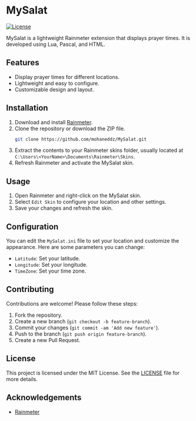 # MySalat

[![License](https://img.shields.io/badge/license-MIT-blue.svg)](LICENSE)

MySalat is a lightweight Rainmeter extension that displays prayer times. It is developed using Lua, Pascal, and HTML.

## Features

- Display prayer times for different locations.
- Lightweight and easy to configure.
- Customizable design and layout.

## Installation

1. Download and install [Rainmeter](https://www.rainmeter.net/).
2. Clone the repository or download the ZIP file.
    ```sh
    git clone https://github.com/mohaneddz/MySalat.git
    ```
3. Extract the contents to your Rainmeter skins folder, usually located at `C:\Users\<YourName>\Documents\Rainmeter\Skins`.
4. Refresh Rainmeter and activate the MySalat skin.

## Usage

1. Open Rainmeter and right-click on the MySalat skin.
2. Select `Edit Skin` to configure your location and other settings.
3. Save your changes and refresh the skin.

## Configuration

You can edit the `MySalat.ini` file to set your location and customize the appearance. Here are some parameters you can change:

- `Latitude`: Set your latitude.
- `Longitude`: Set your longitude.
- `TimeZone`: Set your time zone.

## Contributing

Contributions are welcome! Please follow these steps:

1. Fork the repository.
2. Create a new branch (`git checkout -b feature-branch`).
3. Commit your changes (`git commit -am 'Add new feature'`).
4. Push to the branch (`git push origin feature-branch`).
5. Create a new Pull Request.

## License

This project is licensed under the MIT License. See the [LICENSE](LICENSE) file for more details.

## Acknowledgements

- [Rainmeter](https://www.rainmeter.net/)
